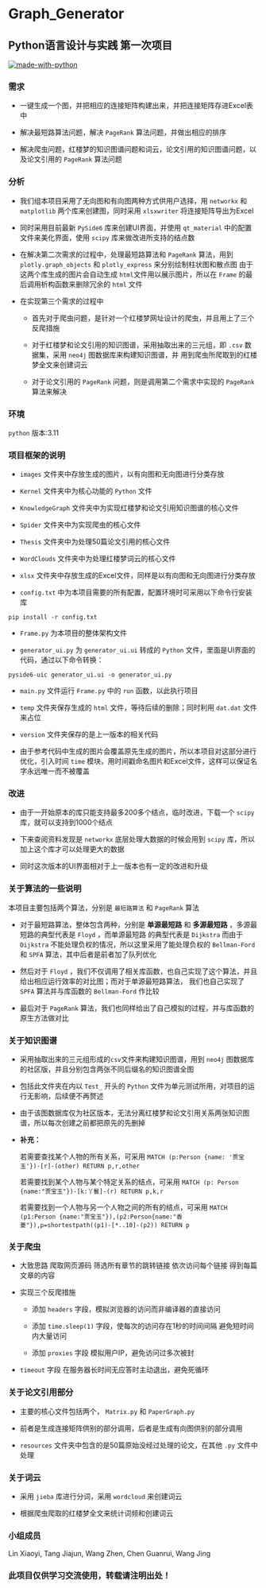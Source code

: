 # Graph_Generator

## Python语言设计与实践 第一次项目

[![made-with-python](https://img.shields.io/badge/Made%20with-Python-1f425f.svg)](https://www.python.org/)

### 需求

- 一键生成一个图，并把相应的连接矩阵构建出来，并把连接矩阵存进Excel表中


- 解决最短路算法问题，解决 `PageRank` 算法问题，并做出相应的排序


- 解决爬虫问题，红楼梦的知识图谱问题和词云，论文引用的知识图谱问题，以及论文引用的 `PageRank` 算法问题

### 分析

- 我们组本项目采用了无向图和有向图两种方式供用户选择，用 `networkx` 和 `matplotlib` 两个库来创建图，同时采用 `xlsxwriter`
  将连接矩阵导出为Excel


- 同时采用目前最新 `PySide6` 库来创建UI界面，并使用 `qt_material` 中的配置文件来美化界面，使用 `scipy` 库来做改进所支持的结点数


- 在解决第二次需求的过程中，处理最短路算法和 `PageRank` 算法，用到 `plotly.graph_objects` 和 `plotly_express`
  来分别绘制柱状图和散点图
  由于这两个库生成的图片会自动生成 `html`文件用以展示图片，所以在 `Frame` 的最后调用析构函数来删除冗余的 `html` 文件


- 在实现第三个需求的过程中

    - 首先对于爬虫问题，是针对一个红楼梦网址设计的爬虫，并且用上了三个反爬措施

    - 对于红楼梦和论文引用的知识图谱，采用抽取出来的三元组，即 `.csv` 数据集，采用 `neo4j` 图数据库来构建知识图谱，并
      用到爬虫所爬取到的红楼梦全文来创建词云

    - 对于论文引用的 `PageRank` 问题，则是调用第二个需求中实现的 `PageRank` 算法来解决

### 环境

`python` 版本:3.11

### 项目框架的说明

- `images` 文件夹中存放生成的图片，以有向图和无向图进行分类存放


- `Kernel` 文件夹中为核心功能的 `Python` 文件


- `KnowledgeGraph` 文件夹中为实现红楼梦和论文引用知识图谱的核心文件


- `Spider` 文件夹中为实现爬虫的核心文件


- `Thesis` 文件夹中为处理50篇论文引用的核心文件


- `WordClouds` 文件夹中为处理红楼梦词云的核心文件


- `xlsx` 文件夹中存放生成的Excel文件，同样是以有向图和无向图进行分类存放


- `config.txt` 中为本项目需要的所有配置，配置环境时可采用以下命令行安装库

```
pip install -r config.txt
```

- `Frame.py` 为本项目的整体架构文件


- `generator_ui.py` 为 `generator_ui.ui` 转成的 `Python` 文件，里面是UI界面的代码，通过以下命令转换：

```
pyside6-uic generator_ui.ui -o generator_ui.py
```

- `main.py` 文件运行 `Frame.py` 中的 `run` 函数，以此执行项目


- `temp` 文件夹保存生成的 `html` 文件，等待后续的删除；同时利用 `dat.dat` 文件来占位


- `version` 文件夹保存的是上一版本的相关代码


- 由于参考代码中生成的图片会覆盖原先生成的图片，所以本项目对这部分进行优化，引入时间 `time`
  模块，用时间戳命名图片和Excel文件，这样可以保证名字永远唯一而不被覆盖

### 改进

- 由于一开始原本的库只能支持最多200多个结点，临时改进，下载一个 `scipy` 库，就可以支持到1000个结点


- 下来查阅资料发现是 `networkx` 底层处理大数据的时候会用到 `scipy` 库，所以加上这个库才可以处理更大的数据


- 同时这次版本的UI界面相对于上一版本也有一定的改进和升级

### 关于算法的一些说明

本项目主要包括两个算法，分别是 `最短路算法` 和 `PageRank` 算法

- 对于最短路算法，整体包含两种，分别是 **单源最短路** 和 **多源最短路** ，多源最短路的典型代表是 `Floyd` ，而单源最短路
  的典型代表是 `Dijkstra` 而由于 `Dijkstra` 不能处理负权的情况，所以这里采用了能处理负权的 `Bellman-Ford` 和 `SPFA`
  算法，其中后者是前者加了队列优化


- 然后对于 `Floyd` ，我们不仅调用了相关库函数，也自己实现了这个算法，并且给出相应运行效率的对比图；而对于单源最短路算法，
  我们也自己实现了 `SPFA` 算法并与库函数的 `Bellman-Ford` 作比较


- 最后对于 `PageRank` 算法，我们也同样给出了自己模拟的过程，并与库函数的原生方法做对比

### 关于知识图谱

- 采用抽取出来的三元组形成的`csv`文件来构建知识图谱，用到 `neo4j` 图数据库的社区版，并且分别包含两张不同后缀名的知识图谱全图


- 包括此文件夹在内以 `Test_` 开头的 `Python` 文件为单元测试所用，对项目的运行无影响，后续便不再赘述


- 由于该图数据库仅为社区版本，无法分离红楼梦和论文引用关系两张知识图谱，所以每次创建之前都把原先的先删掉


- **补充：**

  若需要查找某个人物的所有关系，可采用 `MATCH (p:Person {name: '贾宝玉'})-[r]-(other) RETURN p,r,other`

  若需要找到某个人物与某个特定关系的结点，可采用 `MATCH (p: Person {name:"贾宝玉"})-[k:丫鬟]-(r) RETURN p,k,r`

  若需要找到一个人物与另一个人物之间的所有的结点，可采用 `MATCH (p1:Person {name:"贾宝玉"}),(p2:Person{name:"香菱"}),p=shortestpath((p1)-[*..10]-(p2)) RETURN p`

### 关于爬虫

- 大致思路 爬取网页源码 筛选所有章节的跳转链接 依次访问每个链接 得到每篇文章的内容


- 实现三个反爬措施

    - 添加 `headers` 字段，模拟浏览器的访问而非编译器的直接访问

    - 添加 `time.sleep(1)` 字段，使每次的访问存在1秒的时间间隔 避免短时间内大量访问

    - 添加 `proxies` 字段 模拟用户IP，避免访问过多次被封


- `timeout` 字段 在服务器长时间无应答时主动退出，避免死循环

### 关于论文引用部分

- 主要的核心文件包括两个， `Matrix.py` 和 `PaperGraph.py`


- 前者是生成连接矩阵供别的部分调用，后者是生成有向图供别的部分调用


- `resources` 文件夹中包含的是50篇原始没经过处理的论文，在其他 `.py` 文件中处理

### 关于词云

- 采用 `jieba` 库进行分词，采用 `wordcloud` 来创建词云


- 根据爬虫爬取的红楼梦全文来统计词频和创建词云

### 小组成员

Lin Xiaoyi, Tang Jiajun, Wang Zhen, Chen Guanrui, Wang Jing

### 此项目仅供学习交流使用，转载请注明出处！
